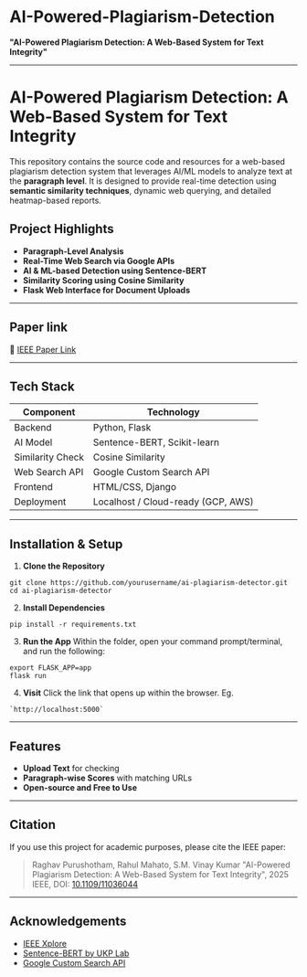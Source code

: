 # AI-Powered-Plagiarism-Detection

**"AI-Powered Plagiarism Detection: A Web-Based System for Text Integrity"**

---


# AI-Powered Plagiarism Detection: A Web-Based System for Text Integrity

This repository contains the source code and resources for a web-based plagiarism detection system that leverages AI/ML models to analyze text at the **paragraph level**. It is designed to provide real-time detection using **semantic similarity techniques**, dynamic web querying, and detailed heatmap-based reports.

## Project Highlights

-  **Paragraph-Level Analysis**
-  **Real-Time Web Search via Google APIs**
-  **AI & ML-based Detection using Sentence-BERT**
-  **Similarity Scoring using Cosine Similarity**
-  **Flask Web Interface for Document Uploads**

---

## Paper link

🔗 [IEEE Paper Link](https://ieeexplore.ieee.org/document/11036044)

---

## Tech Stack

| Component         | Technology                         |
|-------------------|------------------------------------|
| Backend           | Python, Flask                      |
| AI Model          | Sentence-BERT, Scikit-learn        |
| Similarity Check  | Cosine Similarity                  |
| Web Search API    | Google Custom Search API           |
| Frontend          | HTML/CSS, Django                   |
| Deployment        | Localhost / Cloud-ready (GCP, AWS) |

---

## Installation & Setup

1. **Clone the Repository**
```
git clone https://github.com/yourusername/ai-plagiarism-detector.git
cd ai-plagiarism-detector
```

2. **Install Dependencies**

```
pip install -r requirements.txt
```

3. **Run the App**
   Within the folder, open your command prompt/terminal, and run the following:

```
export FLASK_APP=app
flask run
```

4. **Visit**
   Click the link that opens up within the browser.
   Eg.
```
`http://localhost:5000`
```

---

## Features

* **Upload Text** for checking
* **Paragraph-wise Scores** with matching URLs
* **Open-source and Free to Use**

---

## Citation

If you use this project for academic purposes, please cite the IEEE paper:

> Raghav Purushotham, Rahul Mahato, S.M. Vinay Kumar
> "AI-Powered Plagiarism Detection: A Web-Based System for Text Integrity",
> 2025 IEEE, DOI: [10.1109/11036044](https://ieeexplore.ieee.org/document/11036044)


---

## Acknowledgements

* [IEEE Xplore](https://ieeexplore.ieee.org/)
* [Sentence-BERT by UKP Lab](https://www.sbert.net/)
* [Google Custom Search API](https://programmablesearchengine.google.com/)


